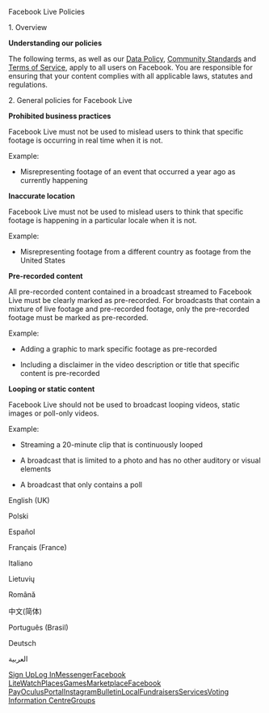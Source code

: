 Facebook Live Policies

1\. Overview

**Understanding our policies**

The following terms, as well as our [Data Policy](https://www.facebook.com/about/privacy/), [Community Standards](https://www.facebook.com/communitystandards/) and [Terms of Service](https://www.facebook.com/legal/terms), apply to all users on Facebook. You are responsible for ensuring that your content complies with all applicable laws, statutes and regulations.

2\. General policies for Facebook Live

**Prohibited business practices**

Facebook Live must not be used to mislead users to think that specific footage is occurring in real time when it is not.

Example:

*   Misrepresenting footage of an event that occurred a year ago as currently happening

**Inaccurate location**

Facebook Live must not be used to mislead users to think that specific footage is happening in a particular locale when it is not.

Example:

*   Misrepresenting footage from a different country as footage from the United States

**Pre-recorded content**

All pre-recorded content contained in a broadcast streamed to Facebook Live must be clearly marked as pre-recorded. For broadcasts that contain a mixture of live footage and pre-recorded footage, only the pre-recorded footage must be marked as pre-recorded.

Example:

*   Adding a graphic to mark specific footage as pre-recorded

*   Including a disclaimer in the video description or title that specific content is pre-recorded

**Looping or static content**

Facebook Live should not be used to broadcast looping videos, static images or poll-only videos.

Example:

*   Streaming a 20-minute clip that is continuously looped

*   A broadcast that is limited to a photo and has no other auditory or visual elements

*   A broadcast that only contains a poll

English (UK)

Polski

Español

Français (France)

Italiano

Lietuvių

Română

中文(简体)

Português (Brasil)

Deutsch

العربية

[Sign Up](https://www.facebook.com/reg/)[Log In](https://www.facebook.com/login/)[Messenger](https://l.facebook.com/l.php?u=https%3A%2F%2Fmessenger.com%2F&h=AT0Fyn1zNsCw1PXd7rmYtXVbJUGqFLzrvhJWcyvpeNK509tXHgMHpNUmZ4x8XY3EEdrZsNmQk5-ASKegnjEYz_GxmTVVbFKrg9-Mwi8PFD55-gmLm6LkgzJ1TY3LJkcRC0HCwyNPNnWALeTGud6lW7B0XM8k1ihD79Asiw)[Facebook Lite](https://www.facebook.com/lite/)[Watch](https://en-gb.facebook.com/watch/)[Places](https://www.facebook.com/places/)[Games](https://www.facebook.com/games/)[Marketplace](https://www.facebook.com/marketplace/)[Facebook Pay](https://pay.facebook.com/)[Oculus](https://l.facebook.com/l.php?u=https%3A%2F%2Fwww.oculus.com%2F&h=AT0Fyn1zNsCw1PXd7rmYtXVbJUGqFLzrvhJWcyvpeNK509tXHgMHpNUmZ4x8XY3EEdrZsNmQk5-ASKegnjEYz_GxmTVVbFKrg9-Mwi8PFD55-gmLm6LkgzJ1TY3LJkcRC0HCwyNPNnWALeTGud6lW7B0XM8k1ihD79Asiw)[Portal](https://portal.facebook.com/)[Instagram](https://l.facebook.com/l.php?u=https%3A%2F%2Fwww.instagram.com%2F&h=AT0Fyn1zNsCw1PXd7rmYtXVbJUGqFLzrvhJWcyvpeNK509tXHgMHpNUmZ4x8XY3EEdrZsNmQk5-ASKegnjEYz_GxmTVVbFKrg9-Mwi8PFD55-gmLm6LkgzJ1TY3LJkcRC0HCwyNPNnWALeTGud6lW7B0XM8k1ihD79Asiw)[Bulletin](https://www.bulletin.com/)[Local](https://www.facebook.com/local/lists/245019872666104/)[Fundraisers](https://www.facebook.com/fundraisers/)[Services](https://www.facebook.com/biz/directory/)[Voting Information Centre](https://www.facebook.com/votinginformationcenter/?entry_point=c2l0ZQ%3D%3D)[Groups](https://www.facebook.com/groups/explore/)